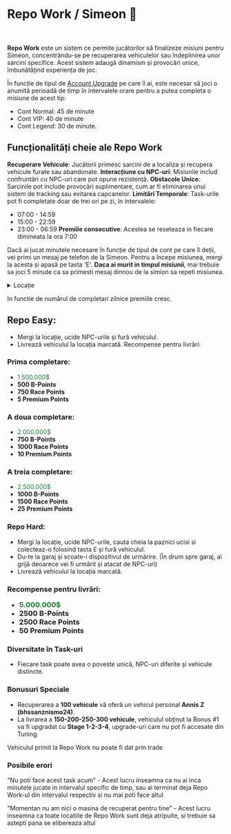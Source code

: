 # Repo Work / Simeon 🚙
<br><br>
<strong>Repo Work</strong> este un sistem ce permite jucătorilor să finalizeze misiuni pentru Simeon, concentrându-se pe recuperarea vehiculelor sau îndeplinirea unor sarcini specifice. Acest sistem adaugă dinamism și provocări unice, îmbunătățind experiența de joc.

În funcție de tipul de <a href="#" class="custom-link" onclick="loadContent('content/General/aupgrades.md')">Account Upgrade</a> pe care îl ai, este necesar să joci o anumită perioadă de timp în intervalele orare pentru a putea completa o misiune de acest tip:

- Cont Normal: 45 de minute
- Cont VIP: 40 de minute
- Cont Legend: 30 de minute. 

## Funcționalități cheie ale Repo Work
**Recuperare Vehicule**: Jucătorii primesc sarcini de a localiza și recupera vehicule furate sau abandonate.
**Interacțiune cu NPC-uri**: Misiunile includ confruntări cu NPC-uri care pot opune rezistență.
**Obstacole Unice**: Sarcinile pot include provocări suplimentare, cum ar fi eliminarea unui sistem de tracking sau evitarea capcanelor.
**Limitări Temporale**: Task-urile pot fi completate doar de trei ori pe zi, în intervalele:
- 07:00 - 14:59
- 15:00 - 22:59
- 23:00 - 06:59
**Premiile consecutive**: Acestea se reseteaza in fiecare dimineata la ora 7:00

Dacă ai jucat minutele necesare în funcție de tipul de cont pe care îl deții, vei primi un mesaj pe telefon de la Simeon.
Pentru a începe misiunea, mergi la acesta și apasă pe tasta 'E'.
**Daca ai murit in timpul misiunii**, mai trebuie sa joci 5 minute ca sa primesti mesaj dinnou de la simion sa repeti misiunea.

<details class="details custom-block">
<summary>Locație</summary>
<img src="https://i.imgur.com/cplaLLP.png" alt="">
<img src="https://i.imgur.com/AKlxW3Z.png" alt="">
</details>

In functie de numărul de completari zilnice premiile cresc.

## Repo Easy:
- Mergi la locație, ucide NPC-urile și fură vehiculul.
- Livrează vehiculul la locația marcată.
Recompense pentru livrări:

<h3>Prima completare:</h3>
<ul>
    <li><span style="color:#1B7C38;">1.500.000$</span></li>
    <li><strong>500 B-Points</strong></li>
    <li><strong>750 Race Points</strong></li>
    <li><strong>5 Premium Points</strong></li>
</ul>

<h3>A doua completare:</h3>
<ul>
    <li><span style="color:#1B7C38;">2.000.000$</span></li>
    <li><strong>750 B-Points</strong></li>
    <li><strong>1000 Race Points</strong></li>
    <li><strong>10 Premium Points</strong></li>
</ul>

<h3>A treia completare:</h3>
<ul>
    <li><span style="color:#1B7C38;">2.500.000$</span></li>
    <li><strong>1000 B-Points</strong></li>
    <li><strong>1500 Race Points</strong></li>
    <li><strong>25 Premium Points</strong></li>
</ul>

### Repo Hard:
- Mergi la locație, ucide NPC-urile, cauta cheia la paznici ucisi si colecteaz-o folosind tasta E și fură vehiculul.
- Du-te la garaj și scoate-i dispozitivul de urmărire. (În drum spre garaj, ai grijă deoarece vei fi urmărit și atacat de NPC-uri)
- Livrează vehiculul la locația marcată.

<h3>Recompense pentru livrări:</p>
<ul>
    <li><span style="color:#1B7C38;">5.000.000$</span></li>
    <li><strong>2500 B-Points</strong></li>
    <li><strong>2500 Race Points</strong></li>
    <li><strong>50 Premium Points</strong></li>
</ul>

### Diversitate în Task-uri

- Fiecare task poate avea o poveste unică, NPC-uri diferite și vehicule distincte.

### Bonusuri Speciale

- Recuperarea a **100 vehicule** vă oferă un vehicul personal **Annis Z (bhssanznismo24)**.
- La livrarea a **150-200-250-300 vehicule**, vehiculul obținut la Bonus #1 va fi upgradat cu **Stage 1-2-3-4**, upgrade-uri care nu pot fi accesate din Tuning.

<div class ="danger-container">
<p>Vehiculul primit la Repo Work nu poate fi dat prin trade</p>
</div>

### Posibile erori
<div class ="danger-container">
<p>"Nu poti face acest task acum" - Acest lucru inseamna ca nu ai inca minutele jucate in intervalul specific de timp, sau ai terminat deja Repo Work-ul din intervalul respectiv si nu mai poti face altul</p>
<p>"Momentan nu am nici o masina de recuperat pentru tine" - Acest lucru inseamna ca toate locatiile de Repo Work sunt deja atripuite, si trebuie sa astepti pana se elibereaza altul</p>
</div>
